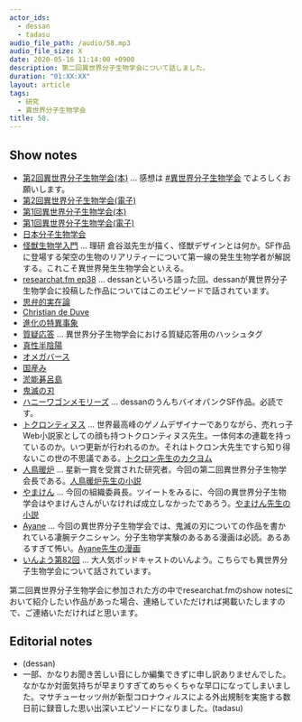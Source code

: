 ```yaml
---
actor_ids:
  - dessan
  - tadasu
audio_file_path: /audio/58.mp3
audio_file_size: X
date: 2020-05-16 11:14:00 +0900
description: 第二回異世界分子生物学会について話しました。
duration: "01:XX:XX"
layout: article
tags:
  - 研究
  - 異世界分子生物学会
title: 58. 
---
```


## Show notes
- [第2回異世界分子生物学会(本)](https://booth.pm/ja/items/1759673) ... 感想は [#異世界分子生物学会](https://twitter.com/hashtag/%E7%95%B0%E4%B8%96%E7%95%8C%E5%88%86%E5%AD%90%E7%94%9F%E7%89%A9%E5%AD%A6%E4%BC%9A) でよろしくお願いします。
- [第2回異世界分子生物学会(電子)](https://booth.pm/ja/items/1865232)
- [第1回異世界分子生物学会(本)](https://booth.pm/ja/items/1359037)
- [第1回異世界分子生物学会(電子)](https://booth.pm/ja/items/1411255)
- [日本分子生物学会](https://www.mbsj.jp/)
- [怪獣生物学入門](https://www.amazon.co.jp/dp/4797680431/?tag=researchatf04-22) ... 理研 倉谷滋先生が描く、怪獣デザインとは何か。SF作品に登場する架空の生物のリアリティーについて第一線の発生生物学者が解説する。これこそ異世界発生生物学会といえる。
- [researchat.fm ep38](https://researchat.fm/episode/38) ... dessanといろいろ語った回。dessanが異世界分子生物学会に投稿した作品についてはこのエピソードで話されています。
- [思弁的実在論](https://ja.wikipedia.org/wiki/%E6%80%9D%E5%BC%81%E7%9A%84%E5%AE%9F%E5%9C%A8%E8%AB%96)
- [Christian de Duve](https://en.wikipedia.org/wiki/Christian_de_Duve)
- [進化の特異事象](https://www.amazon.co.jp/dp/4903532054?tag=researchatf04-22)
- [質疑応答](https://twitter.com/hashtag/%E7%AC%AC%E4%BA%8C%E5%9B%9E%E7%95%B0%E4%B8%96%E7%95%8C%E5%88%86%E7%94%9F_%E8%B3%AA%E7%96%91%E5%BF%9C%E7%AD%94) ... 異世界分子生物学会における質疑応答用のハッシュタグ
- [真性半陰陽](https://kotobank.jp/word/%E7%9C%9F%E6%80%A7%E5%8D%8A%E9%99%B0%E9%99%BD-792419)
- [オメガバース](https://dic.pixiv.net/a/%E3%82%AA%E3%83%A1%E3%82%AC%E3%83%90%E3%83%BC%E3%82%B9)
- [国産み](https://ja.wikipedia.org/wiki/%E5%9B%BD%E7%94%A3%E3%81%BF)
- [淤能碁呂島](https://ja.wikipedia.org/wiki/%E3%82%AA%E3%83%8E%E3%82%B4%E3%83%AD%E5%B3%B6)
- [鬼滅の刃](https://www.amazon.co.jp/gp/product/B074CFMPQJ?tag=researchatf04-22)
- [ハニーワゴンメモリーズ](https://kakuyomu.jp/works/1177354054890481265) ... dessanのうんちバイオパンクSF作品。必読です。
- [トクロンティヌス](https://twitter.com/tokurontinus) ...  世界最高峰のゲノムデザイナーでありながら、売れっ子Web小説家としての顔も持つトクロンティヌス先生。一体何本の連載を持っているのか。いつ更新が行われるのか。それはトクロン大先生ですら知り得ないこの世の不思議である。[トクロン先生のカクヨム](https://kakuyomu.jp/users/tokurontinus/works)
- [人鳥暖炉](https://twitter.com/Penguin_danro) ... 星新一賞を受賞された研究者。今回の第二回異世界分子生物学会長である。[人鳥暖炉先生の小説](https://estar.jp/novels?keyword=%E4%BA%BA%E9%B3%A5%E6%9A%96%E7%82%89)
- [やまけん](https://twitter.com/yamaken37) ... 今回の組織委員長。ツイートをみるに、今回の異世界分子生物学会はやまけんさんがいなければ成立しなかったであろう。[やまけん先生の小説](http://mypage.syosetu.com/965309/)
- [Ayane](https://twitter.com/yuruyuru777) ... 今回の異世界分子生物学会では、鬼滅の刃についての作品を書かれている凄腕テクニシャン。分子生物学実験のあるある漫画は必読。あるあるすぎて怖い。[Ayane先生の漫画](https://ayane999.booth.pm/)
- [いんよう第82回](https://inntoyoh.blogspot.com/2020/03/82.html) ... 大人気ポッドキャストのいんよう。こちらでも異世界分子生物学会について話されています。

第二回異世界分子生物学会に参加された方の中でresearchat.fmのshow notesにおいて紹介したい作品があった場合、連絡していただければ掲載いたしますので、ご連絡いただければと思います。

## Editorial notes
- (dessan)
- 一部、かなりお聞き苦しい音にしか編集できずに申し訳ありませんでした。なかなか対面気持ちが早まりすぎてめちゃくちゃな早口になってしまいました。マサチューセッツ州が新型コロナウィルスによる外出規制を実施する数日前に録音した思い出深いエピソードになりました。(tadasu)
